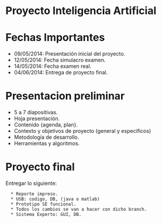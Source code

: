 Proyecto Inteligencia Artificial
=========================

Fechas Importantes
=================
  * 09/05/2014: Presentación inicial del proyecto.
  * 12/05/2014: Fecha simulacro examen.
  * 14/05/2014: Fecha examen real.
  * 04/06/2014: Entrega de proyecto final.
 
Presentacion preliminar
=================
  * 5 a 7 diapositivas.
  * Hoja presentación.
  * Contenido {agenda, plan}.
  * Contexto y objetivos de proyecto (general y especificos)
  * Metodología de desarrollo.
  * Herramientas y algoritmos. 

Proyecto final
=================
Entregar lo siguiente:
```
  * Reporte impreso.
  * USB: codigo, DB, (java o matlab)
  * Prototipo SE funcional.
  * Todos los cambios se van a hacer con dicho branch.
  * Sistema Experto: GUI, DB.
```  